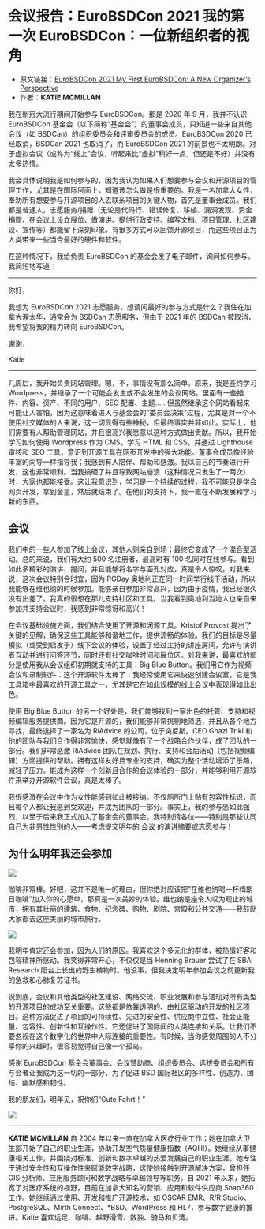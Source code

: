 # 会议报告：EuroBSDCon 2021 我的第一次 EuroBSDCon：一位新组织者的视角

- 原文链接：[EuroBSDCon 2021 My First EuroBSDCon:  A New Organizer’s Perspective](https://freebsdfoundation.org/wp-content/uploads/2022/03/ConferenceReports.pdf)
- 作者：**KATIE MCMILLAN**

我在新冠大流行期间开始参与 EuroBSDCon。那是 2020 年 9 月，我并不认识 EuroBSDCon 基金会（以下简称“基金会”）的董事会成员，只知道一些来自其他会议（如 BSDCan）的组织委员会和评审委员会的成员。EuroBSDCon 2020 已经取消，BSDCan 2021 也取消了，而 EuroBSDCon 2021 的前景也不太明朗。对于虚拟会议（或称为“线上”会议，听起来比“虚拟”稍好一点，但还是不好）并没有太多热情。

我会具体说明我是如何参与的，因为我认为如果人们想要参与会议和开源项目的管理工作，尤其是在国际层面上，知道该怎么做是很重要的。我是一名加拿大女性，奉劝所有想要参与开源项目的人去联系项目的关键人物，首先是董事会成员。我们都是普通人，志愿服务/捐赠（无论是代码行、错误修复、移植、漏洞发现、资金捐赠、在会议上设立展位、做演讲、提供行政支持、编写文档、项目管理、社区建设、宣传等）都能留下深刻印象。有很多方式可以回馈开源项目，而这些项目正为人类带来一些当今最好的硬件和软件。

在这种情况下，我给负责 EuroBSDCon 的基金会发了电子邮件，询问如何参与。我简短地写道：

---

你好，

我想为 EuroBSDCon 2021 志愿服务，想请问最好的参与方式是什么？我住在加拿大渥太华，通常会为 BSDCan 志愿服务，但由于 2021 年的 BSDCan 被取消，我希望将我的精力转向 EuroBSDCon。

谢谢，  

Katie

---

几周后，我开始负责网站管理。嗯，不，事情没有那么简单。原来，我是签约学习 Wordpress，并继承了一个可能会发生或不会发生的会议网站。里面有一些插件、内容、资产、不同的用户、SEO 配置、主题……但虽然继承这个网站看起来可能让人害怕，因为这意味着进入与基金会的“委员会决策”过程，尤其是对一个不使用社交媒体的人来说，这一切显得有些神秘，但最终事实并非如此。实际上，他们需要有人帮助管理网站，并且很高兴我愿意以这种方式做出贡献。所以，我开始学习如何使用 Wordpress 作为 CMS，学习 HTML 和 CSS，并通过 Lighthouse 审核和 SEO 工具，意识到开源工具在网页开发中的强大功能。董事会成员像经验丰富的向导一样指导我；我感到有人陪伴、帮助和感激。我以自己的节奏进行开发，这也非常顺利。当我搞砸了并且导致网站崩溃（这种情况只发生了一两次）时，大家也都能接受。这让我意识到，学习是一个持续的过程，我不可能只是学会网页开发，拿到金星，然后就结束了。在他们的支持下，我一直在不断发展和学习新的东西。

## 会议

我们中的一些人参加了线上会议，其他人则亲自到场；最终它变成了一个混合型活动。总的来说，我们有大约 500 名注册者，最高时有 100 名同时在线参与。看到如此多精彩的演讲、提问，并且能够将名字与面孔对应，真是令人惊叹。对我来说，这次会议特别合时宜，因为 PGDay 奥地利正在同一时间举行线下活动，所以我能够在维也纳的时候参加。能够亲自参加非常高兴，因为由于疫情，我已经很久没有出差了。我真的很想在那儿支持社区和工具。当我看到奥地利当地人也亲自来参加并支持会议时，我感到非常惊讶和高兴！

在会议基础设施方面，我们结合使用了开源和闭源工具。Kristof Provost 提出了关键的见解，确保这些工具能够和谐地工作，提供流畅的体验。我们的目标是尽量模拟（或受到启发于）线下会议的体验，设置了经过主持的讲座房间，允许与演讲者互动并进行问答环节，同时还有社交咖啡时间和展位区。对我来说，最喜欢的部分是使用我从会议组织初期就支持的工具：Big Blue Button。我们用它作为视频会议和录制软件：这个开源软件太棒了！我经常使用它来快速创建会议室，它是我工具箱中最喜欢的开源工具之一，尤其是它在如此规模的线上会议中表现得如此出色。

使用 Big Blue Button 的另一个好处是，我们能够找到一家出色的托管、支持和视频编辑服务提供商。因为它是开源的，我们能够非常挑剔地筛选，并且从各个地方寻找，最终选择了一家名为 RiAdvice 的公司，位于突尼斯。CEO Ghazi Triki 和他的团队与我们合作得非常愉快，感觉就像有了一个战略合作伙伴，成了团队的一部分。我们非常感激 RiAdvice 团队在规划、执行、支持和会后活动（包括视频编辑）方面提供的帮助。拥有这样友好且专业的支持，确实为整个活动增添了乐趣，减轻了压力。能成为这样一个创新且合作的会议体验的一部分，并能够利用开源软件来举办开源软件会议，真是太棒了。

我很感激在会议中作为女性能感到如此被接纳。不仅厕所门上贴有包容性标识，而且每个人都让我感到受欢迎，并成为团队的一部分。事实上，我的参与感如此强烈，以至于后来我正式加入了基金会的董事会。我特别请各位——特别是那些认同自己为非男性性别的人——考虑提交明年的 [会议](https://2022.eurobsdcon.org/) 的演讲摘要或志愿参与！

## 为什么明年我还会参加

![](https://github.com/user-attachments/assets/ce02dc5f-b100-4c0b-a237-7ab479da1676)


咖啡非常棒。好吧，这并不是唯一的理由，但你绝对应该把“在维也纳喝一杯梅朗日咖啡”加入你的心愿单，那真是一次美妙的体验。维也纳是座令人叹为观止的城市，拥有其壮丽的建筑、食物、纪念碑、购物、剧院、宫殿和公共交通——我鼓励大家都去这座美丽的城市旅行。


![](https://github.com/user-attachments/assets/199e52ce-a037-4dbe-8bea-73c560a0105d)

我明年肯定还会参加，因为人们的原因。我喜欢这个多元化的群体，被热情好客和包容精神所感动。我笑得非常开心，不仅仅是当 Henning Brauer 尝试了在 SBA Research 阳台上长出的野生植物时。他没事，但我决定明年参加会议之前更新我的急救和心肺复苏证书。

说到底，会议和其他类型的社区建设、网络交流、职业发展和参与活动对所有类型的开源项目的成功至关重要。这些都是依靠透明的、由社区驱动的开发的社区项目。这种方法促进了项目的可持续性、先进的安全性、供应商中立性、社会正能量、包容性、创新性和互操作性。它还促进了国际间的人类连接和关系。让我们不要忽视在这个数字化的世界中人际连接的重要性。有时候，当你感觉周围的人不分享你的兴趣时，很容易觉得自己像一个孤岛。

感谢 EuroBSDCon 基金会董事会、会议赞助商、组织委员会、选拔委员会和所有与会者让我成为这一切的一部分，为了促进 BSD 国际社区的多样性、创造力、团结、幽默感和韧性。

我的朋友们，明年见，祝你们“Gute Fahrt！”

![](https://github.com/user-attachments/assets/658f4246-3909-4774-9365-0f4ec6df24d7)


---

**KATIE MCMILLAN** 自 2004 年以来一直在加拿大医疗行业工作；她在加拿大卫生部开始了自己的职业生涯，协助开发空气质量健康指数（AQHI）。她继续从事健康相关工作，并围绕对标准、创新和数字卓越的热爱发展自己的职业生涯。她专注于通过安全性和互操作性来赋能数字战略，这使她接触到开源解决方案，曾担任 GIS 分析师、应用服务顾问和数字战略与卓越领导等职务。自 2021 年以来，她拓宽了对医疗系统的视野，目前在加拿大知名的营销、应用和软件供应商 Snap360 工作。她继续通过使用、开发和推广开源技术，如 OSCAR EMR、R/R Studio、PostgreSQL、Mirth Connect、\*BSD、WordPress 和 HL7，参与数字健康的推进。Katie 喜欢远足、咖啡、越野滑雪、数独、骑马和贝湾。
